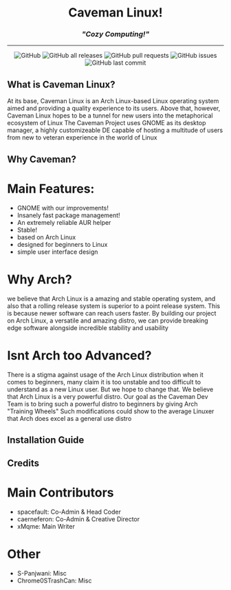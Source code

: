 # <div align="center"> Caveman Linux!</div>
### <div align="center"> <em>"Cozy Computing!"</em> </div>
---

<div align="center">
<img alt="GitHub" src="https://img.shields.io/github/license/caernarferon/caveman-linux">
<img alt="GitHub all releases" src="https://img.shields.io/github/downloads/caernarferon/caveman-linux/total">
<img alt="GitHub pull requests" src="https://img.shields.io/github/issues-pr/caernarferon/caveman-linux">
<img alt="GitHub issues" src="https://img.shields.io/github/issues/caernarferon/caveman-linux">
<img alt="GitHub last commit" src="https://img.shields.io/github/last-commit/caernarferon/caveman-linux">
</div>

## What is Caveman Linux?

At its base, Caveman Linux is an Arch Linux-based Linux operating system aimed and providing a quality experience to its users.
Above that, however, Caveman Linux hopes to be a tunnel for new users into the metaphorical ecosystem of Linux
The Caveman Project uses GNOME as its desktop manager, a highly customizeable DE capable of hosting a multitude of users from new
to veteran experience in the world of Linux

## Why Caveman?

# Main Features: 
- GNOME with our improvements!
- Insanely fast package management!
- An extremely reliable AUR helper 
- Stable!
- based on Arch Linux
- designed for beginners to Linux
- simple user interface design

# Why Arch?
we believe that Arch Linux is a amazing and stable operating system, and also that a rolling release system is superior to a point release system.
This is because newer software can reach users faster. By building our project on Arch Linux, a versatile and amazing distro,
we can provide breaking edge software alongside incredible stability and usability

# Isnt Arch too Advanced?
There is a stigma against usage of the Arch Linux distribution when it comes to beginners, many claim it is too unstable
and too difficult to understand as a new Linux user. But we hope to change that. We believe that Arch Linux is a very powerful distro.
Our goal as the Caveman Dev Team is to bring such a powerful distro to beginners by giving Arch "Training Wheels"
Such modifications could show to the average Linuxer that Arch does excel as a general use distro

## Installation Guide

## Credits

# Main Contributors
- spacefault: Co-Admin & Head Coder 
- caerneferon: Co-Admin & Creative Director
- xMqme: Main Writer

# Other
- S-Panjwani: Misc
- Chrome0STrashCan: Misc
